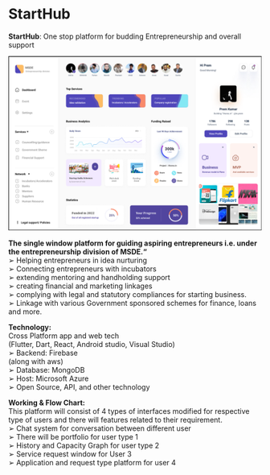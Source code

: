 # StartHub
**StartHub**: One stop platform for budding Entrepreneurship and overall support

![banner](https://github.com/rpremOfficial/StartHub/blob/main/Screenshot%202022-03-12%20165343.png)

**The single window platform for guiding aspiring entrepreneurs i.e. 
under the entrepreneurship division of MSDE.“**<br />
➢ Helping entrepreneurs in idea nurturing<br />
➢ Connecting entrepreneurs with incubators<br />
➢ extending mentoring and handholding support<br />
➢ creating financial and marketing linkages <br />
➢ complying with legal and statutory compliances for starting 
business. <br />
➢ Linkage with various Government sponsored schemes for 
finance, loans and more.<br />


**Technology:**<br />
Cross Platform app and web tech<br />
(Flutter, Dart, React, Android studio, Visual Studio)<br />
➢ Backend: Firebase<br />
 (along with aws)<br />
➢ Database: MongoDB<br />
➢ Host: Microsoft Azure<br />
➢ Open Source, API, and other technology<br />


**Working & Flow Chart:**<br />
This platform will consist of 4 types of interfaces modified for 
respective type of users and there will features related to their 
requirement.<br />
➢ Chat system for conversation between different user <br />
➢ There will be portfolio for user type 1<br />
➢ History and Capacity Graph for user type 2<br />
➢ Service request window for User 3<br />
➢ Application and request type platform for user 4<br />
